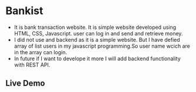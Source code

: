 # Bankist
- It is bank transaction website. It is simple website developed using HTML, CSS, Javascript. user can log in and send and retrieve money.
- I did not use and backend as it is a simple website. But I have defied array of list users in my javascript programming.So user name wcich are in the array can login. 
- In future if I want to develope it more I will add backend functionality with REST API.

## Live Demo
